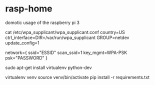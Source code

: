 # rasp-home
domotic usage of the raspberry pi 3


cat /etc/wpa_supplicant/wpa_supplicant.conf 
country=US
ctrl_interface=DIR=/var/run/wpa_supplicant GROUP=netdev
update_config=1

network={
	ssid="ESSID"
	scan_ssid=1
	key_mgmt=WPA-PSK
	psk="PASSWORD"
}


sudo apt-get install virtualenv python-dev

virtualenv venv
source venv/bin/activate
pip install  -r requirements.txt 
